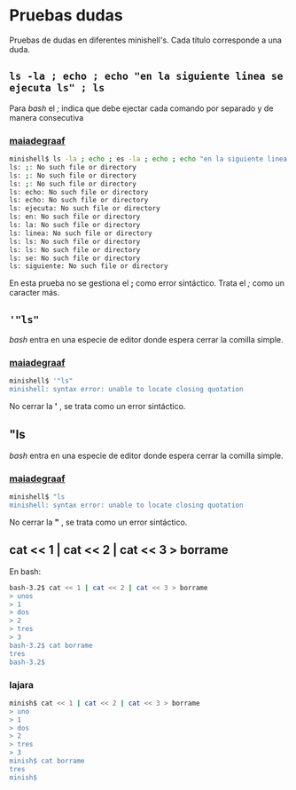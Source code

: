 # Pruebas dudas

Pruebas de dudas en diferentes minishell's. Cada título corresponde a una duda.

## `ls -la ; echo ; echo "en la siguiente linea se ejecuta ls" ; ls`

Para *bash* el *;* indica que debe ejectar cada comando por separado y de manera consecutiva

### [maiadegraaf](https://github.com/maiadegraaf/minishell/tree/main)

```sh
minishell$ ls -la ; echo ; es -la ; echo ; echo "en la siguiente linea se ejecuta ls" ; ls
ls: ;: No such file or directory
ls: ;: No such file or directory
ls: ;: No such file or directory
ls: echo: No such file or directory
ls: echo: No such file or directory
ls: ejecuta: No such file or directory
ls: en: No such file or directory
ls: la: No such file or directory
ls: linea: No such file or directory
ls: ls: No such file or directory
ls: ls: No such file or directory
ls: se: No such file or directory
ls: siguiente: No such file or directory
```
En esta prueba no se gestiona el **;** como error sintáctico. Trata el *;* como un caracter más.

## `'"ls"`  

*bash* entra en una especie de editor donde espera cerrar la comilla simple.

### [maiadegraaf](https://github.com/maiadegraaf/minishell/tree/main)

```sh
minishell$ '"ls"
minishell: syntax error: unable to locate closing quotation
```

No cerrar la **'** , se trata como un error sintáctico.

## "ls

*bash* entra en una especie de editor donde espera cerrar la comilla simple.

### [maiadegraaf](https://github.com/maiadegraaf/minishell/tree/main)

```sh
minishell$ "ls
minishell: syntax error: unable to locate closing quotation
```

No cerrar la **"** , se trata como un error sintáctico.

##  cat << 1 | cat << 2 | cat << 3 > borrame

En bash:

```sh
bash-3.2$ cat << 1 | cat << 2 | cat << 3 > borrame
> unos
> 1
> dos
> 2
> tres
> 3
bash-3.2$ cat borrame
tres
bash-3.2$
```

### lajara

```sh
minish$ cat << 1 | cat << 2 | cat << 3 > borrame
> uno
> 1
> dos
> 2
> tres
> 3
minish$ cat borrame
tres
minish$
```

